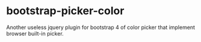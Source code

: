 # bootstrap-picker-color

Another useless jquery plugin for bootstrap 4 of color picker that implement browser built-in picker.